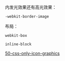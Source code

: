 

内发光效果还有高光效果：

    -webkit-border-image

布局：

    webkit-box

    inline-block

[50-css-only-icon-graphics](http://www.oschina.net/news/52103/50-css-only-icon-graphics)